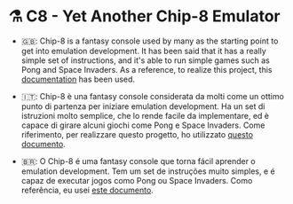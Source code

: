 # ⚗️ C8 - Yet Another Chip-8 Emulator

- 🇬🇧: Chip-8 is a fantasy console used by many as the starting point to get into emulation development.
    It has been said that it has a really simple set of instructions, and it's able to run simple games such as Pong and Space Invaders.
    As a reference, to realize this project, this [documentation](http://devernay.free.fr/hacks/chip8/C8TECH10.HTM) has been used.

- 🇮🇹: Chip-8 è una fantasy console considerata da molti come un ottimo punto di partenza per iniziare emulation development.
    Ha un set di istruzioni molto semplice, che lo rende facile da implementare, ed è capace di girare alcuni giochi come Pong e Space Invaders.
    Come riferimento, per realizzare questo progetto, ho utilizzato [questo documento](http://devernay.free.fr/hacks/chip8/C8TECH10.HTM).

- 🇧🇷: O Chip-8 é uma fantasy console que torna fácil aprender o emulation development. Tem um set de instruções muito simples, e é capaz de executar jogos como Pong ou Space Invaders. 
Como referência, eu usei [este documento](http://devernay.free.fr/hacks/chip8/C8TECH10.HTM).